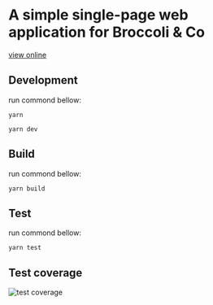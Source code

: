# A simple single-page web application for Broccoli & Co

[view online](https://deepexpert-chenkai.github.io/broccoli/)

## Development
run commond bellow:
```
yarn
```

```
yarn dev
```

## Build
run commond bellow:
```
yarn build
```

## Test
run commond bellow:
```
yarn test
```

## Test coverage
![test coverage](https://imgservices-1252317822.image.myqcloud.com/image/040120220095349/e0c73cd8.jpg)